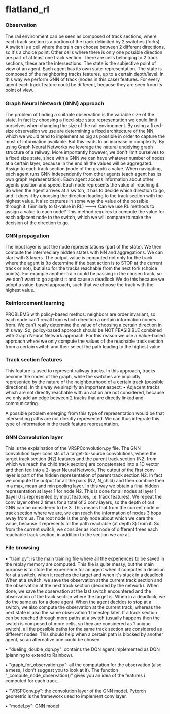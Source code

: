 # flatland_rl

### Observation
The rail environment can be seen as composed of track sections, where each track section is a portion of the track delimited by 2 switches (forks). A switch is a cell where the train can choose between 2 different direcitions, so it's a choice point. Other cells where there is only one possible direction are part of at least one track section. There are cells belonging to 2 track sections, these are the intersections.
The state is the subjective point of view of an agent. Each agent has its own state-representation.
The state is composed of the neighboring tracks features, up to a certain depth/level. In this way we perform GNN of track (nodes in this case) features. For every agent each track feature could be different, because they are seen from its point of view. 

### Graph Neural Network (GNN) approach
The problem of finding a suitable observation is the variable size of the state. In fact by choosing a fixed-size state representation we could limit ourselves when changing the size of the rail environment. By using a fixed-size observation we use are determining a fixed architecture of the NN, which we would tend to implement as big as possible in order to capture the most of information available. But this leads to an increase in complexity.
By using Graph Neural Networks we leverage the natural undelying graph structure of a railway. More importantly however, we don't limit ourselves to a fixed size state, since with a GNN we can have whatever number of nodes at a certain layer, because in the end all the values will be aggregated.
Assign to each track section (node of the graph) a value. When navigating, each agent runs GNN independently from other agents (each agent has its own graph representation). Each agent access information about other agents position and speed.
Each node represents the value of reaching it. So when the agent arrives at a switch, it has to decide which direction to go, and it does it by choosing the direction leading to the track section with the highest value. It also captures in some way the value of the possible through it. (Similarly to Q-value in RL) ---> Can we use RL methods to assign a value to each node?
This method requires to compute the value for each adjacent node to the switch, which we will compare to make the decision of the direction to go.

### GNN propagation
The input layer is just the node representations (part of the state).
We then compute the intermediary hidden states with NN and aggregations.
We can start with 3 layers.
The output value is computed not only for the track where the agent is (to determine if the best action is to STOP at the current track or not), but also for the tracks reachable from the next fork (choice points). For example another train could be passing in the chosen track, so we don't want to go against it and cause a deadlock
We do this because we adopt a value-based approach, such that we choose the track with the highest value. 


### Reinforcement learning
PROBLEMS with policy-based methos: neighbors are order invariant, so each node can't recall from which direction a certain information comes from. We can't really determine the value of choosing a certain direction in this way.
So, policy-based approach should be NOT FEASIBIBLE combined with Graph Neural Network approach.
For this reason we use a Value-based approach where we only compute the values of the reachable track section from a certain switch and then select the path leading to the highest value.

### Track section features
This feature is used to represent railway tracks. In this approach, tracks become the nodes of the graph, while the switches are implicitly represented by the nature of the neighbourhood of a certain track (possible directions).
In this way we simplify an important aspect:
• Adjacent tracks which are not directly reachable with an action are not considered, because we only add an edge between 2 tracks that are directly linked and communicating.

A possible problem emerging from this type of representation would be that intersecting paths are not directly represented.
We can thus integrate this type of information in the track feature representation.

### GNN Convolution layer
This is the explaination of the VRSPConvolution.py file.
The GNN convolution layer consists of a target-to-source convolutions, where the target track section (N2) features and the parent track section (N2, from which we reach the child track section) are concatenated into a 1D vector and then fed into a 2-layer Neural Network. The output of the first conv layer is part of the hidden representation of parent track section N2. In fact we compute the output for all the pairs (N2, N_child) and then combine then in a max, mean and min pooling layer. In this way we obtain a final hidden representation at layer 1 for node N2. This is done for all nodes at layer 1 (layer 0 is represented by input features, i.e. track features).
We repeat the conv layer other 2 times for a total of 3 conv layers, so the depth of out GNN can be considered to be 3. This means that from the current node or track section where we are, we can reach the information of nodes 3 hops away from us.
The root node is the only node about which we care the value, because it represents all the path reachable (at depth 3) from it.
So, from the current switch, we consider as root node of different trees each reachable track section, in addition to the section we are at.

### File browsing
• "train.py": is the main training file where all the experiences to be saved in the replay memory are computed.
This file is quite messy, but the main purpose is to store the experience for an agent when it computes a decision for at a switch, when it reaches the target and when it's stuck in a deadlock.
When at a switch, we save the observation at the current track section and the observation at the next track section (decided by the network).
When done, we save the observation at the last switch encountered and the observation of the track section where the target is.
When in a deadlock, we do the same as for a done agent.
When the agent decides to stop at a switch, we also compute the observation at the current track, whereas the next state is also the same observation 1 timestep later.
If a track section can be reached through more paths at a switch (usually happens then the switch is composed of more cells, so they are considered as 1 unique switch), all the possible paths for the same track section are considered as different nodes. This should help when a certain path is blocked by another agent, so an alternative one could be chosen.

• "dueling_double_dqn.py": contains the DQN agent implemented as DQN (planning to extend to Rainbow).

• "graph_for_observation.py": all the computation for the observation (also a mess, I don't suggest you to look at it).
The function "_compute_node_observation()" gives you an idea of the features i computed for each track.

• "VRSPConv.py": the convolution layer of the GNN model. Pytorch geometric is the framework used to implement conv layer.

• "model.py": GNN model
